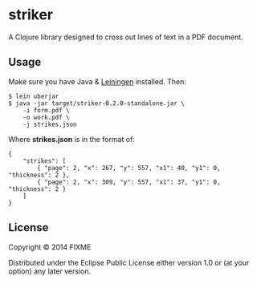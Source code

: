 # striker

A Clojure library designed to cross out lines of text in a PDF
document.

## Usage

Make sure you have Java & [Leiningen](http://leiningen.org/) installed. Then:

    $ lein uberjar
    $ java -jar target/striker-0.2.0-standalone.jar \
        -i form.pdf \
        -o work.pdf \
        -j strikes.json

Where **strikes.json** is in the format of:

    {
        "strikes": [
            { "page": 2, "x": 267, "y": 557, "x1": 40, "y1": 0, "thickness": 2 },
            { "page": 2, "x": 309, "y": 557, "x1": 37, "y1": 0, "thickness": 2 }
        ]
    }


## License

Copyright © 2014 FIXME

Distributed under the Eclipse Public License either version 1.0 or (at
your option) any later version.
